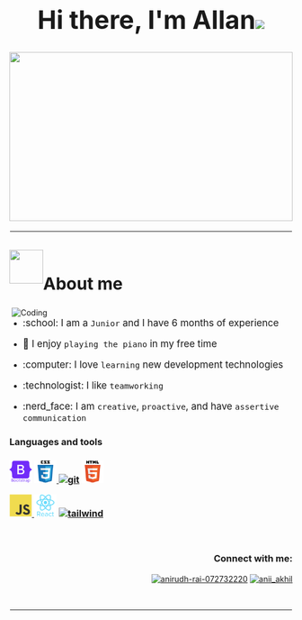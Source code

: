 <strong><h1 align='center' style="font-size: 45px">Hi there, I'm Allan<img src="https://media.giphy.com/media/hvRJCLFzcasrR4ia7z/giphy.gif" width="35"></h1></strong>


<img  src='https://media4.giphy.com/media/v1.Y2lkPTc5MGI3NjExenlqcTU0NjVhOXF6cWNmMmV1c2VsY3cyZm01MDF3aHUxOTJpMzIzZCZlcD12MV9pbnRlcm5hbF9naWZfYnlfaWQmY3Q9Zw/zh1CiotVYB1DO2k8Ep/giphy.webp' width='100%' height='300'/>

<br>
<hr style='border: solid 1px white'>
<br>

<img align="left" src = "https://user-images.githubusercontent.com/63050133/156777293-72a6e681-2582-4a9d-ad92-09d1181d47c7.gif" width = 60px height=60px>
<h2 align="left" font-weight="bold"  style="font-size: 30px">About me</h2>  

<img align="right" alt="Coding" width="500" src="https://i.pinimg.com/originals/81/17/8b/81178b47a8598f0c81c4799f2cdd4057.gif">

- <p style="font-size: 17px;">:school: I am a <code>Junior</code> and I have 6 months of experience</p>
- <p style="font-size: 17px;">🎹 I enjoy <code>playing the piano</code> in my free time</p>
- <p style="font-size: 17px;">:computer: I love <code>learning</code> new development technologies</p>
- <p style="font-size: 17px;">:technologist: I like <code>teamworking</code></p>
- <p style="font-size: 17px;">:nerd_face: I am <code>creative</code>, <code>proactive</code>, and have <code>assertive communication</code></p>


<h3 align="left">Languages and tools<h3>

<p align="left"> <a href="https://getbootstrap.com" target="_blank" rel="noreferrer"> <img src="https://raw.githubusercontent.com/devicons/devicon/master/icons/bootstrap/bootstrap-plain-wordmark.svg" alt="bootstrap" width="40" height="40"/></a>  
<a href="https://www.w3schools.com/css/" target="_blank" rel="noreferrer"> <img src="https://raw.githubusercontent.com/devicons/devicon/master/icons/css3/css3-original-wordmark.svg" alt="css3" width="40" height="40"/> 
</a> <a href="https://git-scm.com/" target="_blank" rel="noreferrer"> <img src="https://www.vectorlogo.zone/logos/git-scm/git-scm-icon.svg" alt="git" width="40" height="40"/></a> 
<a href="https://www.w3.org/html/" target="_blank" rel="noreferrer"> <img src="https://raw.githubusercontent.com/devicons/devicon/master/icons/html5/html5-original-wordmark.svg" alt="html5" width="40" height="40"/> </a> 

<a href="https://developer.mozilla.org/en-US/docs/Web/JavaScript" target="_blank" rel="noreferrer"> <img src="https://raw.githubusercontent.com/devicons/devicon/master/icons/javascript/javascript-original.svg" alt="javascript" width="40" height="40"/></a><a href="https://reactjs.org/" target="_blank" rel="noreferrer"> <img src="https://raw.githubusercontent.com/devicons/devicon/master/icons/react/react-original-wordmark.svg" alt="react" width="40" height="40"/></a>
<a href="https://tailwindcss.com/" target="_blank" rel="noreferrer"> <img src="https://www.vectorlogo.zone/logos/tailwindcss/tailwindcss-icon.svg" alt="tailwind" width="40" height="40"/> </a> </p><br>


<h3 align="right">Connect with me:</h3>
<p align="right">
<a href="https://www.linkedin.com/in/allanguzman012/" target="blank"><img align="center" src="https://raw.githubusercontent.com/rahuldkjain/github-profile-readme-generator/master/src/images/icons/Social/linked-in-alt.svg" alt="anirudh-rai-072732220" height="30" width="40" /></a>
<a href="https://instagram.com/anii_akhil" target="blank"><img align="center" src="https://raw.githubusercontent.com/rahuldkjain/github-profile-readme-generator/master/src/images/icons/Social/instagram.svg" alt="anii_akhil" height="30" width="40" /></a>
</p>

<br>

<hr style='border: solid 1px white'>
